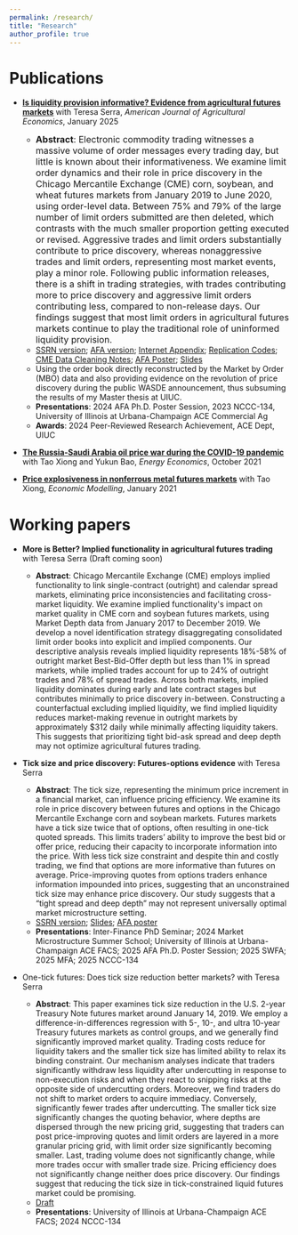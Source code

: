 ```yaml
---
permalink: /research/
title: "Research"
author_profile: true
---
```

# Publications
* [**Is liquidity provision informative? Evidence from agricultural futures markets**](https://onlinelibrary.wiley.com/doi/full/10.1111/ajae.12479) with Teresa Serra, *American Journal of Agricultural Economics*, January 2025
  * <span style="font-size: 16px;">**Abstract**: Electronic commodity trading witnesses a massive volume of order messages every trading day, but little is known about their informativeness. We examine limit order dynamics and their role in price discovery in the Chicago Mercantile Exchange (CME) corn, soybean, and wheat futures markets from January 2019 to June 2020, using order-level data. Between 75% and 79% of the large number of limit orders submitted are then deleted, which contrasts with the much smaller proportion getting executed or revised. Aggressive trades and limit orders substantially contribute to price discovery, whereas nonaggressive trades and limit orders, representing most market events, play a minor role. Following public information releases, there is a shift in trading strategies, with trades contributing more to price discovery and aggressive limit orders contributing less, compared to non-release days. Our findings suggest that most limit orders in agricultural futures markets continue to play the traditional role of uninformed liquidity provision. </span>
  * [SSRN version](https://www.dropbox.com/scl/fi/2a96f0lf5lowb59d6j75n/Is-liquidity-provision-informative-Evidence-from-agricultural-futures-markets_SSRN.pdf?rlkey=fo8h0epmddicp75h4pm3awk0t&dl=0); [AFA version](https://afajof.org/management/viewp.php?n=63476); [Internet Appendix](https://www.dropbox.com/scl/fi/hxwnuwjh1e1wfk6lgdv7h/AJAE_online_appendix.pdf?rlkey=o1fmsl524u9vpisbv87gwxkch&e=1&dl=0); [Replication Codes](https://www.dropbox.com/scl/fi/2tty65wu3lzevcvoped09/Replication_Codes.zip?rlkey=ajs0urgpp5utflh9ewgvwiw27&dl=0); [CME Data Cleaning Notes](https://www.dropbox.com/scl/fi/c38mrquy6a3vv03vbqf0v/Data-cleaning.pdf?rlkey=faameal5226tjk1m2gislsr6o&dl=0); [AFA Poster](https://www.dropbox.com/scl/fi/ie29qk29udjt0z632s5y8/AFA2024_poster.pdf?rlkey=gd4grb3obucbk67cddqy40i76&dl=0); [Slides](https://www.dropbox.com/scl/fi/fwxjdti81lot61jtgwkyr/AJAE-slides.pdf?rlkey=op6t73upmgrb3duyye2esq8pu&dl=0)
  * Using the order book directly reconstructed by the Market by Order (MBO) data and also providing evidence on the revolution of price discovery during the public WASDE announcement, thus subsuming the results of my Master thesis at UIUC.
  * **Presentations**: 2024 AFA Ph.D. Poster Session, 2023 NCCC-134, University of Illinois at Urbana-Champaign ACE Commercial Ag
  * **Awards**: 2024 Peer-Reviewed Research Achievement, ACE Dept, UIUC

* [**The Russia-Saudi Arabia oil price war during the COVID-19 pandemic**](https://www.sciencedirect.com/science/article/pii/S0140988321003984?via%3Dihub) with Tao Xiong and Yukun Bao, *Energy Economics*, October 2021

* [**Price explosiveness in nonferrous metal futures markets**](https://www.sciencedirect.com/science/article/pii/S0264999320311962?via%3Dihub) with Tao Xiong, *Economic Modelling*, January 2021

# Working papers
* **More is Better? Implied functionality in agricultural futures trading** with Teresa Serra (Draft coming soon)
  * **Abstract**: Chicago Mercantile Exchange (CME) employs implied functionality to link single-contract (outright) and calendar spread markets, eliminating price inconsistencies and facilitating cross-market liquidity. We examine implied functionality's impact on market quality in CME corn and soybean futures markets, using Market Depth data from January 2017 to December 2019. We develop a novel identification strategy disaggregating consolidated limit order books into explicit and implied components. Our descriptive analysis reveals implied liquidity represents 18%-58% of outright market Best-Bid-Offer depth but less than 1% in spread markets, while implied trades account for up to 24% of outright trades and 78% of spread trades. Across both markets, implied liquidity dominates during early and late contract stages but contributes minimally to price discovery in-between. Constructing a counterfactual excluding implied liquidity, we find implied liquidity reduces market-making revenue in outright markets by approximately \$312 daily while minimally affecting liquidity takers. This suggests that prioritizing tight bid-ask spread and deep depth may not optimize agricultural futures trading.

* **Tick size and price discovery: Futures-options evidence** with Teresa Serra
  * **Abstract**: The tick size, representing the minimum price increment in a financial market, can influence pricing efficiency. We examine its role in price discovery between futures and options in the Chicago Mercantile Exchange corn and soybean markets. Futures markets have a tick size twice that of options, often resulting in one-tick quoted spreads. This limits traders’ ability to improve the best bid or offer price, reducing their capacity to incorporate information into the price. With less tick size constraint and despite thin and costly trading, we find that options are more informative than futures on average. Price-improving quotes from options traders enhance information impounded into prices, suggesting that an unconstrained tick size may enhance price discovery. Our study suggests that a “tight spread and deep depth” may not represent universally optimal market microstructure setting.
  * [SSRN version](https://papers.ssrn.com/sol3/papers.cfm?abstract_id=5041091); [Slides](https://www.dropbox.com/scl/fi/6cmrpfaz66cpm6zjbblgd/Tick-size-and-price-discovery_Ma_Serra_Slides.pdf?rlkey=3yqhbbm3x5i4opl449oxt1n0g&e=2&dl=0); [AFA poster](https://www.dropbox.com/scl/fi/jksqnp2egaa4wv2fjnd3l/AFA2025_poster.pdf?rlkey=1sxfun712qxb3yrhacvdqvs1c&e=2&dl=0)
  * **Presentations**: Inter-Finance PhD Seminar; 2024 Market Microstructure Summer School; University of Illinois at Urbana-Champaign ACE FACS; 2025 AFA Ph.D. Poster Session; 2025 SWFA; 2025 MFA; 2025 NCCC-134
 
* One-tick futures: Does tick size reduction better markets? with Teresa Serra
  * **Abstract**: This paper examines tick size reduction in the U.S. 2-year Treasury Note futures market around January 14, 2019. We employ a difference-in-differences regression with 5-, 10-, and ultra 10-year Treasury futures markets as control groups, and we generally find significantly improved market quality. Trading costs reduce for liquidity takers and the smaller tick size has limited ability to relax its binding constraint. Our mechanism analyses indicate that traders significantly withdraw less liquidity after undercutting in response to non-execution risks and when they react to snipping risks at the opposite side of undercutting orders. Moreover, we find traders do not shift to market orders to acquire immediacy. Conversely, significantly fewer trades after undercutting. The smaller tick size significantly changes the quoting behavior, where depths are dispersed through the new pricing grid, suggesting that traders can post price-improving quotes and limit orders are layered in a more granular pricing grid, with limit order size significantly becoming smaller. Last, trading volume does not significantly change, while more trades occur with smaller trade size. Pricing efficiency does not significantly change neither does price discovery. Our findings suggest that reducing the tick size in tick-constrained liquid futures market could be promising.
  * [Draft](https://www.dropbox.com/scl/fi/7iaozrc51c4p7ayqtpg68/tick_size_manuscript.pdf?rlkey=wlc7ne6c363zfx721rtdl8h8v&e=2&dl=0)
  * **Presentations**: University of Illinois at Urbana-Champaign ACE FACS; 2024 NCCC-134
